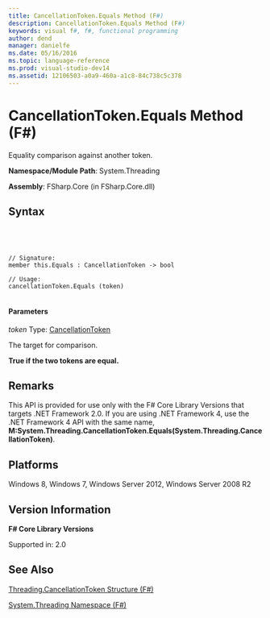 ```yaml
---
title: CancellationToken.Equals Method (F#)
description: CancellationToken.Equals Method (F#)
keywords: visual f#, f#, functional programming
author: dend
manager: danielfe
ms.date: 05/16/2016
ms.topic: language-reference
ms.prod: visual-studio-dev14
ms.assetid: 12106503-a0a9-460a-a1c8-84c738c5c378 
---
```


# CancellationToken.Equals Method (F#)

Equality comparison against another token.

**Namespace/Module Path**: System.Threading

**Assembly**: FSharp.Core (in FSharp.Core.dll)


## Syntax



```




// Signature:
member this.Equals : CancellationToken -> bool

// Usage:
cancellationToken.Equals (token)


```





#### Parameters
*token*
Type: [CancellationToken](http://msdn.microsoft.com/en-us/library/31a3eafe-b61b-46c4-927d-bc9a3ae357c2)


The target for comparison.



**True if the two tokens are equal.**
## Remarks
This API is provided for use only with the F# Core Library Versions that targets .NET Framework 2.0. If you are using .NET Framework 4, use the .NET Framework 4 API with the same name, **M:System.Threading.CancellationToken.Equals(System.Threading.CancellationToken)**.


## Platforms
Windows 8, Windows 7, Windows Server 2012, Windows Server 2008 R2


## Version Information
**F# Core Library Versions**

Supported in: 2.0




## See Also
[Threading.CancellationToken Structure &#40;F&#35;&#41;](Threading.CancellationToken-Structure-%5BFSharp%5D.md)

[System.Threading Namespace &#40;F&#35;&#41;](System.Threading-Namespace-%5BFSharp%5D.md)

